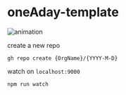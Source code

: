 # oneAday-template

![animation](https://github.com/OneADay/2021-4-3/blob/master/output/ca3bb4e2-017c-e126-d145-1b2597790250.gif?raw=true)

create a new repo
```
gh repo create {OrgName}/{YYYY-M-D}
```

watch on `localhost:9000`
```
npm run watch
```

